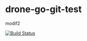 # drone-go-git-test

modif2

[![Build Status](https://cloud.drone.io/api/badges/the4wire/drone-go-git-test/status.svg)](https://cloud.drone.io/the4wire/drone-go-git-test)

